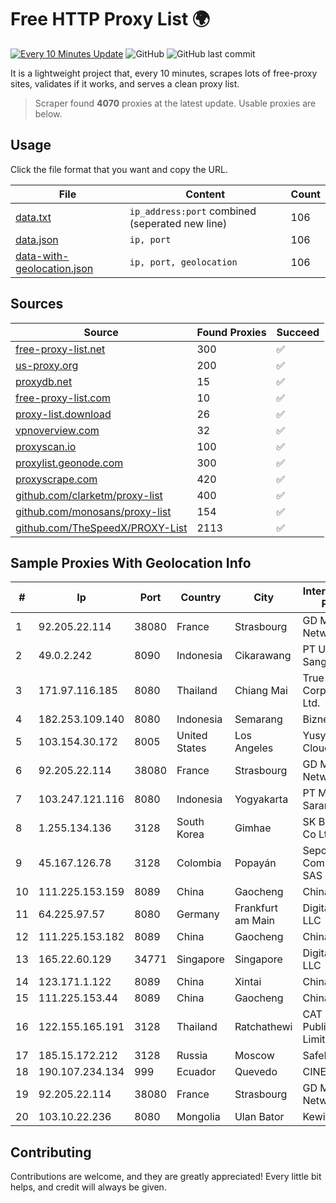 
# Free HTTP Proxy List 🌍

[![Every 10 Minutes Update](https://github.com/mertguvencli/http-proxy-list/actions/workflows/main.yml/badge.svg?branch=main)](https://github.com/mertguvencli/http-proxy-list/actions/workflows/main.yml)
![GitHub](https://img.shields.io/github/license/mertguvencli/http-proxy-list)
![GitHub last commit](https://img.shields.io/github/last-commit/mertguvencli/http-proxy-list)

It is a lightweight project that, every 10 minutes, scrapes lots of free-proxy sites, validates if it works, and serves a clean proxy list.


> Scraper found **4070** proxies at the latest update. Usable proxies are below.

## Usage

Click the file format that you want and copy the URL.


|File|Content|Count|
|----|-------|-----|
|[data.txt](https://raw.githubusercontent.com/mertguvencli/http-proxy-list/main/proxy-list/data.txt)|`ip_address:port` combined (seperated new line)|106|
|[data.json](https://raw.githubusercontent.com/mertguvencli/http-proxy-list/main/proxy-list/data.json)|`ip, port`|106|
|[data-with-geolocation.json](https://raw.githubusercontent.com/mertguvencli/http-proxy-list/main/proxy-list/data-with-geolocation.json)|`ip, port, geolocation`|106|

## Sources

|Source|Found Proxies|Succeed|
|------|-------------|-------|
|[free-proxy-list.net](https://free-proxy-list.net)|300|✅|
|[us-proxy.org](https://www.us-proxy.org)|200|✅|
|[proxydb.net](http://proxydb.net)|15|✅|
|[free-proxy-list.com](https://free-proxy-list.com/?page=&port=&type%5B%5D=http&type%5B%5D=https&up_time=0&search=Search)|10|✅|
|[proxy-list.download](https://www.proxy-list.download/HTTP)|26|✅|
|[vpnoverview.com](https://vpnoverview.com/privacy/anonymous-browsing/free-proxy-servers)|32|✅|
|[proxyscan.io](https://www.proxyscan.io)|100|✅|
|[proxylist.geonode.com](https://proxylist.geonode.com/api/proxy-list?limit=300&page=1&sort_by=lastChecked&sort_type=desc&protocols=http,https)|300|✅|
|[proxyscrape.com](https://api.proxyscrape.com/v2/?request=displayproxies&protocol=http&timeout=10000&country=all&ssl=all&anonymity=all)|420|✅|
|[github.com/clarketm/proxy-list](https://raw.githubusercontent.com/clarketm/proxy-list/master/proxy-list-raw.txt)|400|✅|
|[github.com/monosans/proxy-list](https://raw.githubusercontent.com/monosans/proxy-list/main/proxies/http.txt)|154|✅|
|[github.com/TheSpeedX/PROXY-List](https://raw.githubusercontent.com/TheSpeedX/PROXY-List/master/http.txt)|2113|✅|


## Sample Proxies With Geolocation Info

|#|Ip|Port|Country|City|Internet Service Provider|
|-|--|----|-------|----|-------------------------|
|1|92.205.22.114|38080|France|Strasbourg|GD MASS Network|
|2|49.0.2.242|8090|Indonesia|Cikarawang|PT Usaha Adi Sanggoro|
|3|171.97.116.185|8080|Thailand|Chiang Mai|True Internet Corporation CO. Ltd.|
|4|182.253.109.140|8080|Indonesia|Semarang|Biznet Metronet|
|5|103.154.30.172|8005|United States|Los Angeles|Yusys Financial Cloud|
|6|92.205.22.114|38080|France|Strasbourg|GD MASS Network|
|7|103.247.121.116|8080|Indonesia|Yogyakarta|PT Media Sarana Data|
|8|1.255.134.136|3128|South Korea|Gimhae|SK Broadband Co Ltd|
|9|45.167.126.78|3128|Colombia|Popayán|Sepcom Comunicaciones SAS|
|10|111.225.153.159|8089|China|Gaocheng|Chinanet|
|11|64.225.97.57|8080|Germany|Frankfurt am Main|DigitalOcean, LLC|
|12|111.225.153.182|8089|China|Gaocheng|Chinanet|
|13|165.22.60.129|34771|Singapore|Singapore|DigitalOcean, LLC|
|14|123.171.1.122|8089|China|Xintai|Chinanet|
|15|111.225.153.44|8089|China|Gaocheng|Chinanet|
|16|122.155.165.191|3128|Thailand|Ratchathewi|CAT Telecom Public Company Limited|
|17|185.15.172.212|3128|Russia|Moscow|SafeData LLC|
|18|190.107.234.134|999|Ecuador|Quevedo|CINECABLE TV|
|19|92.205.22.114|38080|France|Strasbourg|GD MASS Network|
|20|103.10.22.236|8080|Mongolia|Ulan Bator|Kewiko LLC|



## Contributing

Contributions are welcome, and they are greatly appreciated! Every
little bit helps, and credit will always be given.

